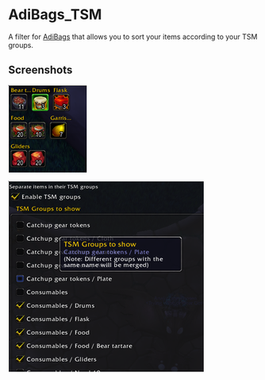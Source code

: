 # AdiBags_TSM

A filter for [AdiBags](https://www.wowace.com/projects/adibags) that allows you
to sort your items according to your TSM groups.

## Screenshots

![AdiBags TSM Groups](screenshots/screen1.png)

![AdiBags TSM Settings](screenshots/screen2.png)
